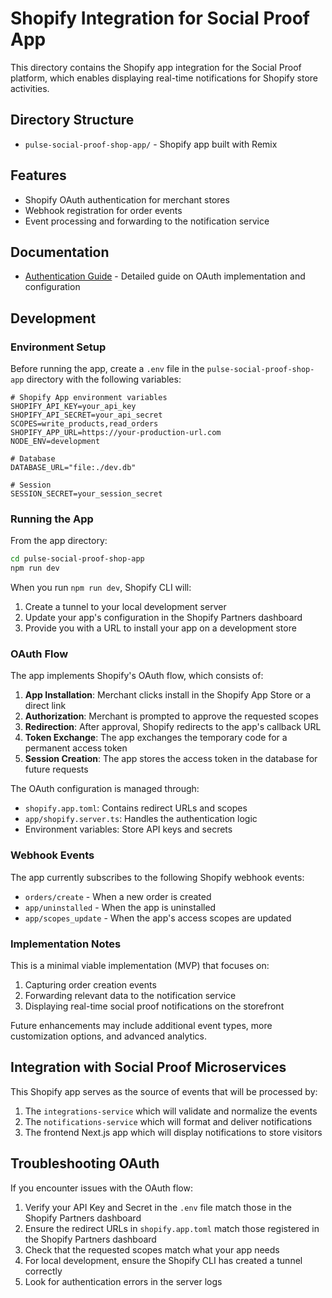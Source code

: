 # Shopify Integration for Social Proof App

This directory contains the Shopify app integration for the Social Proof platform, which enables displaying real-time notifications for Shopify store activities.

## Directory Structure

- `pulse-social-proof-shop-app/` - Shopify app built with Remix

## Features

- Shopify OAuth authentication for merchant stores
- Webhook registration for order events
- Event processing and forwarding to the notification service

## Documentation

- [Authentication Guide](./AUTHENTICATION.md) - Detailed guide on OAuth implementation and configuration

## Development

### Environment Setup

Before running the app, create a `.env` file in the `pulse-social-proof-shop-app` directory with the following variables:

```
# Shopify App environment variables
SHOPIFY_API_KEY=your_api_key
SHOPIFY_API_SECRET=your_api_secret
SCOPES=write_products,read_orders
SHOPIFY_APP_URL=https://your-production-url.com
NODE_ENV=development

# Database
DATABASE_URL="file:./dev.db"

# Session
SESSION_SECRET=your_session_secret
```

### Running the App

From the app directory:

```bash
cd pulse-social-proof-shop-app
npm run dev
```

When you run `npm run dev`, Shopify CLI will:

1. Create a tunnel to your local development server
2. Update your app's configuration in the Shopify Partners dashboard
3. Provide you with a URL to install your app on a development store

### OAuth Flow

The app implements Shopify's OAuth flow, which consists of:

1. **App Installation**: Merchant clicks install in the Shopify App Store or a direct link
2. **Authorization**: Merchant is prompted to approve the requested scopes
3. **Redirection**: After approval, Shopify redirects to the app's callback URL
4. **Token Exchange**: The app exchanges the temporary code for a permanent access token
5. **Session Creation**: The app stores the access token in the database for future requests

The OAuth configuration is managed through:

- `shopify.app.toml`: Contains redirect URLs and scopes
- `app/shopify.server.ts`: Handles the authentication logic
- Environment variables: Store API keys and secrets

### Webhook Events

The app currently subscribes to the following Shopify webhook events:

- `orders/create` - When a new order is created
- `app/uninstalled` - When the app is uninstalled
- `app/scopes_update` - When the app's access scopes are updated

### Implementation Notes

This is a minimal viable implementation (MVP) that focuses on:

1. Capturing order creation events
2. Forwarding relevant data to the notification service
3. Displaying real-time social proof notifications on the storefront

Future enhancements may include additional event types, more customization options, and advanced analytics.

## Integration with Social Proof Microservices

This Shopify app serves as the source of events that will be processed by:

1. The `integrations-service` which will validate and normalize the events
2. The `notifications-service` which will format and deliver notifications
3. The frontend Next.js app which will display notifications to store visitors

## Troubleshooting OAuth

If you encounter issues with the OAuth flow:

1. Verify your API Key and Secret in the `.env` file match those in the Shopify Partners dashboard
2. Ensure the redirect URLs in `shopify.app.toml` match those registered in the Shopify Partners dashboard
3. Check that the requested scopes match what your app needs
4. For local development, ensure the Shopify CLI has created a tunnel correctly
5. Look for authentication errors in the server logs
